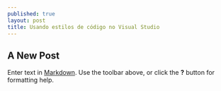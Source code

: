 ```yaml
---
published: true
layout: post
title: Usando estilos de código no Visual Studio
---
```

## A New Post

Enter text in [Markdown](http://daringfireball.net/projects/markdown/). Use the toolbar above, or click the **?** button for formatting help.
